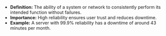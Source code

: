 - **Definition:** The ability of a system or network to consistently perform its intended function without failures. 
- **Importance:** High reliability ensures user trust and reduces downtime. 
- **Example:** A server with 99.9% reliability has a downtime of around 43 minutes per month.